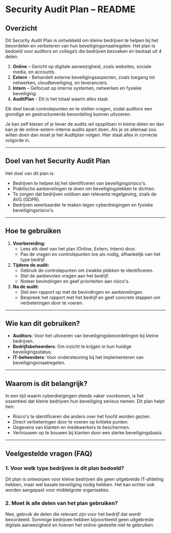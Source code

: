# Security Audit Plan – README

## Overzicht

Dit Security Audit Plan is ontwikkeld om kleine bedrijven te helpen bij het beoordelen en verbeteren van hun beveiligingsmaatregelen. Het plan is bedoeld voor auditors en collega’s die bedrijven bezoeken en bestaat uit 4 delen:

1. **Online** – Gericht op digitale aanwezigheid, zoals websites, sociale media, en accounts.
2. **Extern** – Behandelt externe beveiligingsaspecten, zoals toegang tot netwerken, cloudbeveiliging, en leveranciers.
3. **Intern** – Gefocust op interne systemen, netwerken en fysieke beveiliging.
4. **AuditPlan** - Dit is het totaal waarin alles staat.

Elk deel bevat controlepunten en te stellen vragen, zodat auditors een grondige en gestructureerde beoordeling kunnen uitvoeren.

Je kan zelf kiezen of je liever de audits wil opsplitsen in kleine delen en dan kan je de online-extern-interne audits apart doen. Als je ze allemaal zou willen doen dan moet je het Auditplan volgen. Hier staat alles in correcte volgorde in.

---

## Doel van het Security Audit Plan

Het doel van dit plan is:

- Bedrijven te helpen bij het identificeren van beveiligingsrisico's.
- Praktische aanbevelingen te doen om beveiligingslekken te dichten.
- Te zorgen dat bedrijven voldoen aan relevante regelgeving, zoals de AVG (GDPR).
- Bedrijven weerbaarder te maken tegen cyberdreigingen en fysieke beveiligingsrisico's.

---

## Hoe te gebruiken

1. **Voorbereiding:**
   - Lees elk deel van het plan (Online, Extern, Intern) door.
   - Pas de vragen en controlepunten toe als nodig, afhankelijk van het type bedrijf.
2. **Tijdens de audit:**
   - Gebruik de controlepunten om zwakke plekken te identificeren.
   - Stel de aanbevolen vragen aan het bedrijf.
   - Noteer bevindingen en geef prioriteiten aan risico's.
3. **Na de audit:**
   - Stel een rapport op met de bevindingen en aanbevelingen.
   - Bespreek het rapport met het bedrijf en geef concrete stappen om verbeteringen door te voeren.

---

## Wie kan dit gebruiken?

- **Auditors**: Voor het uitvoeren van beveiligingsbeoordelingen bij kleine bedrijven.
- **Bedrijfsbeheerders**: Om inzicht te krijgen in hun huidige beveiligingsstatus.
- **IT-beheerders**: Voor ondersteuning bij het implementeren van beveiligingsmaatregelen.

---

## Waarom is dit belangrijk?

In een tijd waarin cyberdreigingen steeds vaker voorkomen, is het essentieel dat kleine bedrijven hun beveiliging serieus nemen. Dit plan helpt hen:

- Risico's te identificeren die anders over het hoofd worden gezien.
- Direct verbeteringen door te voeren op kritieke punten.
- Gegevens van klanten en medewerkers te beschermen.
- Vertrouwen op te bouwen bij klanten door een sterke beveiligingsbasis.

---

## Veelgestelde vragen (FAQ)

### 1. Voor welk type bedrijven is dit plan bedoeld?

Dit plan is ontworpen voor kleine bedrijven die geen uitgebreide IT-afdeling hebben, maar wel basale beveiliging nodig hebben. Het kan echter ook worden aangepast voor middelgrote organisaties.

### 2. Moet ik alle delen van het plan gebruiken?

Nee, gebruik de delen die relevant zijn voor het bedrijf dat wordt beoordeeld. Sommige bedrijven hebben bijvoorbeeld geen uitgebreide digitale aanwezigheid en hoeven het online-gedeelte niet te gebruiken.


